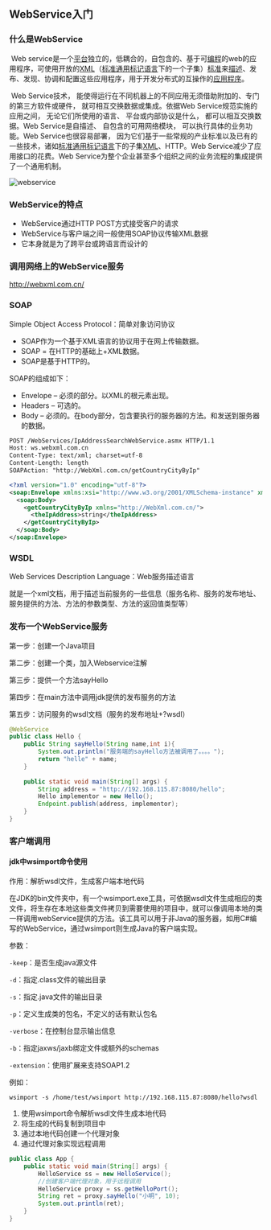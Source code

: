

## WebService入门

### 什么是WebService

​	Web service是一个[平台](http://baike.baidu.com/view/58664.htm)独立的，低耦合的，自包含的、基于可[编程](http://baike.baidu.com/view/3281.htm)的web的应用程序，可使用开放的[XML](http://baike.baidu.com/view/63.htm)（[标准通用标记语言](http://baike.baidu.com/view/5286041.htm)下的一个子集）[标准](http://baike.baidu.com/view/8079.htm)来[描述](http://baike.baidu.com/view/491264.htm)、发布、发现、协调和配置这些应用程序，用于开发分布式的互操作的[应用程序](http://baike.baidu.com/view/330120.htm)。

​	Web Service技术， 能使得运行在不同机器上的不同应用无须借助附加的、专门的第三方软件或硬件， 就可相互交换数据或集成。依据Web Service规范实施的应用之间， 无论它们所使用的语言、 平台或内部协议是什么， 都可以相互交换数据。Web Service是自描述、 自包含的可用网络模块， 可以执行具体的业务功能。Web Service也很容易部署， 因为它们基于一些常规的产业标准以及已有的一些技术，诸如[标准通用标记语言](http://baike.baidu.com/view/5286041.htm)下的子集[XML](http://baike.baidu.com/view/63.htm)、HTTP。Web Service减少了应用接口的花费。Web Service为整个企业甚至多个组织之间的业务流程的集成提供了一个通用机制。

![webservice](https://cdn.static.note.zzrfdsn.cn/images/201911101542.png)

### WebService的特点

- WebService通过HTTP POST方式接受客户的请求
- WebService与客户端之间一般使用SOAP协议传输XML数据
- 它本身就是为了跨平台或跨语言而设计的



### 调用网络上的WebService服务

http://webxml.com.cn/



### SOAP

Simple Object Access Protocol：简单对象访问协议

- SOAP作为一个基于XML语言的协议用于在网上传输数据。
- SOAP = 在HTTP的基础上+XML数据。
- SOAP是基于HTTP的。

SOAP的组成如下：

- Envelope – 必须的部分。以XML的根元素出现。
- Headers – 可选的。
- Body – 必须的。在body部分，包含要执行的服务器的方法。和发送到服务器的数据。

 

```xml
POST /WebServices/IpAddressSearchWebService.asmx HTTP/1.1
Host: ws.webxml.com.cn
Content-Type: text/xml; charset=utf-8
Content-Length: length
SOAPAction: "http://WebXml.com.cn/getCountryCityByIp"

<?xml version="1.0" encoding="utf-8"?>
<soap:Envelope xmlns:xsi="http://www.w3.org/2001/XMLSchema-instance" xmlns:xsd="http://www.w3.org/2001/XMLSchema" xmlns:soap="http://schemas.xmlsoap.org/soap/envelope/">
  <soap:Body>
    <getCountryCityByIp xmlns="http://WebXml.com.cn/">
      <theIpAddress>string</theIpAddress>
    </getCountryCityByIp>
  </soap:Body>
</soap:Envelope>
```



### WSDL 

Web Services Description Language：Web服务描述语言

​	就是一个xml文档，用于描述当前服务的一些信息（服务名称、服务的发布地址、服务提供的方法、方法的参数类型、方法的返回值类型等）



### 发布一个WebService服务



第一步：创建一个Java项目

第二步：创建一个类，加入Webservice注解

第三步：提供一个方法sayHello

第四步：在main方法中调用jdk提供的发布服务的方法

第五步：访问服务的wsdl文档（服务的发布地址+?wsdl）

```java
@WebService
public class Hello {
	public String sayHello(String name,int i){
		System.out.println("服务端的sayHello方法被调用了。。。。");
		return "helle" + name;
	}
	
	public static void main(String[] args) {
		String address = "http://192.168.115.87:8080/hello";
		Hello implementor = new Hello();
		Endpoint.publish(address, implementor);
	}
}
```



### 客户端调用

#### jdk中wsimport命令使用

作用：解析wsdl文件，生成客户端本地代码

​	在JDK的bin文件夹中，有一个wsimport.exe工具，可依据wsdl文件生成相应的类文件，将生存在本地这些类文件拷贝到需要使用的项目中，就可以像调用本地的类一样调用webService提供的方法。该工具可以用于非Java的服务器，如用C#编写的WebService，通过wsimport则生成Java的客户端实现。

参数：

`-keep`：是否生成java源文件

`-d`：指定.class文件的输出目录

`-s`：指定.java文件的输出目录

`-p`：定义生成类的包名，不定义的话有默认包名

`-verbose`：在控制台显示输出信息

`-b`：指定jaxws/jaxb绑定文件或额外的schemas

`-extension`：使用扩展来支持SOAP1.2

例如：

```
wsimport -s /home/test/wsimport http://192.168.115.87:8080/hello?wsdl
```



1. 使用wsimport命令解析wsdl文件生成本地代码
2. 将生成的代码复制到项目中
3. 通过本地代码创建一个代理对象
4. 通过代理对象实现远程调用



```java
public class App {
	public static void main(String[] args) {
		HelloService ss = new HelloService();
		//创建客户端代理对象，用于远程调用
		HelloService proxy = ss.getHelloPort();
		String ret = proxy.sayHello("小明", 10);
		System.out.println(ret);
	}
}
```


